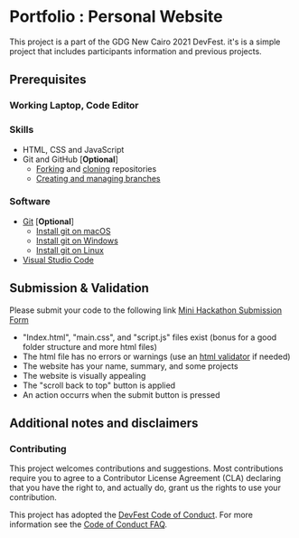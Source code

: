 # Portfolio : Personal Website

This project is a part of the GDG New Cairo 2021 DevFest. it's is a simple project that includes participants information and previous projects.

## Prerequisites

### Working Laptop, Code Editor

### Skills

- HTML, CSS and JavaScript
- Git and GitHub [**Optional**]
  - [Forking](https://docs.github.com/github/getting-started-with-github/quickstart/fork-a-repo) and [cloning](https://docs.github.com/github/creating-cloning-and-archiving-repositories/cloning-a-repository-from-github/cloning-a-repository) repositories
  - [Creating and managing branches](https://docs.github.com/en/desktop/contributing-and-collaborating-using-github-desktop/making-changes-in-a-branch/managing-branches)

### Software

- [Git](https://git-scm.com/downloads) [**Optional**]
  - [Install git on macOS](https://git-scm.com/download/mac)
  - [Install git on Windows](https://git-scm.com/download/win)
  - [Install git on Linux](https://git-scm.com/download/linux)
- [Visual Studio Code](https://code.visualstudio.com/)

## Submission & Validation

Please submit your code to the following link [Mini Hackathon Submission Form](https://forms.gle/HX9WRnu9RNpxHf9s5)

- "Index.html", "main.css", and "script.js" files exist (bonus for a good folder structure and more html files)
- The html file has no errors or warnings (use an [html validator](https://validator.w3.org/#validate_by_input) if needed)
- The website has your name, summary, and some projects
- The website is visually appealing
- The "scroll back to top" button is applied
- An action occurrs when the submit button is pressed

## Additional notes and disclaimers

### Contributing

This project welcomes contributions and suggestions.  Most contributions require you to agree to a Contributor License Agreement (CLA) declaring that you have the right to, and actually do, grant us the rights to use your contribution.


This project has adopted the [DevFest Code of Conduct](https://devfest.withgoogle.com/code-of-conduct). For more information see the [Code of Conduct FAQ](https://devfest.withgoogle.com/events/devfest21/faq).
